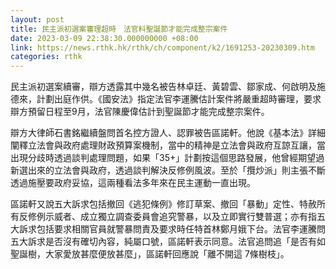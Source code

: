 ```yaml
---
layout: post
title: 民主派初選案審理超時　法官料聖誕節才能完成整宗案件
date: 2023-03-09 22:38:30.000000000 +08:00
link: https://news.rthk.hk/rthk/ch/component/k2/1691253-20230309.htm
categories: rthk
---
```


民主派初選案續審，辯方透露其中幾名被告林卓廷、黃碧雲、鄒家成、何啟明及施德來，計劃出庭作供。《國安法》指定法官李運騰估計案件將嚴重超時審理，要求辯方預留日程至9月，法官陳慶偉估計到聖誕節才能完成整宗案件。

辯方大律師石書銘繼續盤問首名控方證人、認罪被告區諾軒。他說《基本法》詳細闡釋立法會與政府處理財政預算案機制，當中的精神是立法會與政府互諒互讓，當出現分歧時透過談判處理問題，如果「35+」計劃按這個思路發展，他曾經期望過新選出來的立法會與政府，透過談判解決反修例風波。至於「攬炒派」則主張不斷透過施壓要政府妥協，這兩種看法多年來在民主運動一直出現。

區諾軒又說五大訴求包括撤回《逃犯條例》修訂草案、撤回「暴動」定性、特赦所有反修例示威者、成立獨立調查委員會追究警暴，以及立即實行雙普選；亦有指五大訴求包括要求相關官員就警暴問責及要求時任特首林鄭月娥下台。法官李運騰問五大訴求是否沒有確切內容，純屬口號，區諾軒表示同意。法官追問追「是否有如聖誕樹，大家愛放甚麼便放甚麼」，區諾軒回應說「離不開這 7條樹枝」。
